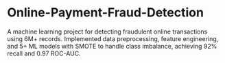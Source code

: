# Online-Payment-Fraud-Detection
A machine learning project for detecting fraudulent online transactions using 6M+ records. Implemented data preprocessing, feature engineering, and 5+ ML models with SMOTE to handle class imbalance, achieving 92% recall and 0.97 ROC-AUC.

